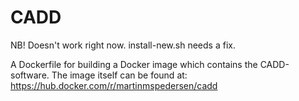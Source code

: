 # CADD

NB! Doesn't work right now. install-new.sh needs a fix.

A Dockerfile for building a Docker image which contains the CADD-software.
The image itself can be found at: https://hub.docker.com/r/martinmspedersen/cadd
